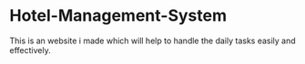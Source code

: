 # Hotel-Management-System

This is an website i made which will help to handle the daily tasks easily and effectively.
